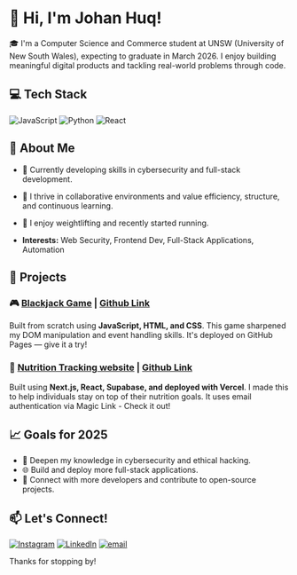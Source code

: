 # 👋 Hi, I'm Johan Huq!

🎓 I'm a Computer Science and Commerce student at UNSW (University of New South Wales), expecting to graduate in March 2026. I enjoy building meaningful digital products and tackling real-world problems through code.

## 💻 Tech Stack
![JavaScript](https://img.shields.io/badge/javascript-%23323330.svg?style=for-the-badge&logo=javascript&logoColor=%23F7DF1E) ![Python](https://img.shields.io/badge/python-3670A0?style=for-the-badge&logo=python&logoColor=ffdd54) ![React](https://img.shields.io/badge/react-%2320232a.svg?style=for-the-badge&logo=react&logoColor=%2361DAFB)

## 💼 About Me

- 🔐 Currently developing skills in cybersecurity and full-stack development.
- 🧠 I thrive in collaborative environments and value efficiency, structure, and continuous learning.
- 🎾 I enjoy weightlifting and recently started running.

- **Interests:** Web Security, Frontend Dev, Full-Stack Applications, Automation

## 🚀 Projects

### 🎮 [Blackjack Game](https://jhuq477.github.io/) | [Github Link](https://github.com/jhuq477/jhuq477.github.io)
Built from scratch using **JavaScript, HTML, and CSS**. This game sharpened my DOM manipulation and event handling skills. It's deployed on GitHub Pages — give it a try!

### 💪 [Nutrition Tracking website](https://never-skip-dessert.vercel.app/) | [Github Link](https://github.com/jhuq477/Never-Skip-Dessert)
Built using **Next.js, React, Supabase, and deployed with Vercel**. I made this to help individuals stay on top of their nutrition goals. It uses email authentication via Magic Link - Check it out!

## 📈 Goals for 2025

- 🔐 Deepen my knowledge in cybersecurity and ethical hacking.
- 🌐 Build and deploy more full-stack applications.
- 🤝 Connect with more developers and contribute to open-source projects.

## 📫 Let's Connect!

[![Instagram](https://img.shields.io/badge/Instagram-%23E4405F.svg?logo=Instagram&logoColor=white)](https://instagram.com/johanhuq) [![LinkedIn](https://img.shields.io/badge/LinkedIn-%230077B5.svg?logo=linkedin&logoColor=white)](https://linkedin.com/in/JohanHuq) [![email](https://img.shields.io/badge/Email-D14836?logo=gmail&logoColor=white)](mailto:johanhuq@gmail.com) 

Thanks for stopping by!

